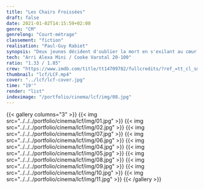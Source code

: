 ```yaml
---
title: "Les Chairs Froissées"
draft: false
date: 2021-01-02T14:15:59+02:00
genre: "CM"
genrelong: "Court-métrage"
classement: "fiction"
realisation: "Paul-Guy Rabiet"
synopsis: "Deux jeunes décident d'oublier la mort en s'exilant au cœur de la nature. Ensemble, ils découvriront les premiers émois avant de s'éteindre à l'aube."
tech: "Arri Alexa Mini / Cooke Varotal 20-100"
ratio: "1.33 / 1.85"
crew: "https://www.imdb.com/title/tt14709782/fullcredits/?ref_=tt_cl_sm"
thumbnail: "lcf/LCF.mp4"
cover: "../lcf/lcf-cover.jpg"
time: "19'"
render: "list"
indeximage: "/portfolio/cinema/lcf/img/08.jpg"
---
```


{{< gallery columns="3" >}}
  {{< img src="../../../portfolio/cinema/lcf/img/01.jpg" >}}
  {{< img src="../../../portfolio/cinema/lcf/img/02.jpg" >}}
  {{< img src="../../../portfolio/cinema/lcf/img/07.jpg" >}}
  {{< img src="../../../portfolio/cinema/lcf/img/06.jpg" >}}
  {{< img src="../../../portfolio/cinema/lcf/img/04.jpg" >}}
  {{< img src="../../../portfolio/cinema/lcf/img/05.jpg" >}}
  {{< img src="../../../portfolio/cinema/lcf/img/08.jpg" >}}
  {{< img src="../../../portfolio/cinema/lcf/img/09.jpg" >}}
  {{< img src="../../../portfolio/cinema/lcf/img/10.jpg" >}}
  {{< img src="../../../portfolio/cinema/lcf/img/11.jpg" >}}
{{< /gallery >}}